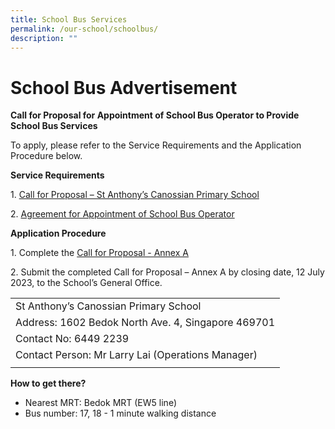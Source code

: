 ```yaml
---
title: School Bus Services
permalink: /our-school/schoolbus/
description: ""
---
```

# **School Bus Advertisement**

**Call for Proposal for Appointment of School Bus Operator to Provide School Bus Services**

To apply, please refer to the Service Requirements and the Application Procedure below.

**Service Requirements**

1. [Call for Proposal – St Anthony’s Canossian Primary School](/files/Attachments/call%20for%20proposal%20–%20st%20anthony’s%20canossian%20primary%20school.pdf)

2. [Agreement for Appointment of School Bus Operator](/files/Attachments/agreement%20for%20appointment%20of%20school%20bus%20operator.pdf)

**Application Procedure**

1\. Complete the [Call for Proposal - Annex A](/files/Attachments/attachment%202%20call%20for%20proposal%20-%20annex%20a%20(version%20june%202023)%20-%20sacps%20final.pdf)

2\. Submit the completed Call for Proposal – Annex A by closing date, 12 July 2023, to the School’s General Office.



| |
| -------- |
| St Anthony’s Canossian Primary School |
| Address: 1602 Bedok North Ave. 4, Singapore 469701|
|  Contact No: 6449 2239 |
|  Contact Person: Mr Larry Lai (Operations Manager)  | 
| |

**How to get there?**
* Nearest MRT: Bedok MRT (EW5 line)
* Bus number: 17, 18 - 1 minute walking distance